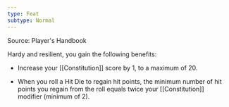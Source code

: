 ```yaml
---
type: Feat
subtype: Normal
---
```

Source: Player's Handbook

Hardy and resilient, you gain the following benefits:

- Increase your [[Constitution]] score by 1, to a maximum of 20.

- When you roll a Hit Die to regain hit points, the minimum number of hit points you regain from the roll equals twice your [[Constitution]] modifier (minimum of 2).